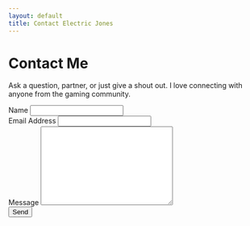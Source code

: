 ```yaml
---
layout: default
title: Contact Electric Jones
---
```


<div id="contact">
  <h1 class="pageTitle">Contact Me</h1>
  <div class="contactContent">
    <p class="intro">Ask a question, partner, or just give a shout out. I love connecting with anyone from the gaming community.</p>
  </div>
  <form action="http://formspree.io/electricjoneslab@gmail.com" method="POST">
    <label for="name">Name</label>
    <input type="text" id="name" name="name" class="full-width"><br>
    <label for="email">Email Address</label>
    <input type="email" id="email" name="_replyto" class="full-width"><br>
    <label for="message">Message</label>
    <textarea name="message" id="message" cols="30" rows="10" class="full-width"></textarea><br>
    <input type="submit" value="Send" class="button">
  </form>
</div>
